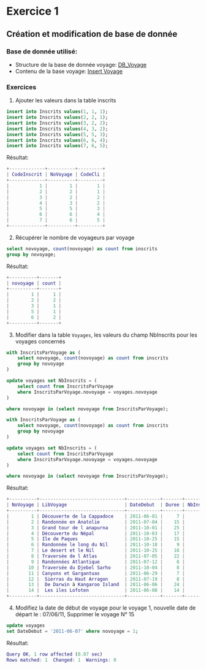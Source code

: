 # Exercice 1
## Création et modification de base de donnée

### Base de donnée utilisé:
- Structure de la base de donnée voyage: [DB_Voyage](../DB/db_voyage.sql)
- Contenu de la base voyage: [Insert Voyage](../DB/insert_db_voyage.sql)



### Exercices

1) Ajouter les valeurs dans la table inscrits
```sql
insert into Inscrits values(1, 1, 1);
insert into Inscrits values(2, 2, 1);
insert into Inscrits values(3, 2, 2);
insert into Inscrits values(4, 3, 2);
insert into Inscrits values(5, 5, 3);
insert into Inscrits values(6, 6, 4);
insert into Inscrits values(7, 6, 5);
```

Résultat:
```m
+-------------+----------+---------+
| CodeInscrit | NoVoyage | CodeCli |
+-------------+----------+---------+
|           1 |        1 |       1 |
|           2 |        2 |       1 |
|           3 |        2 |       2 |
|           4 |        3 |       2 |
|           5 |        5 |       3 |
|           6 |        6 |       4 |
|           7 |        6 |       5 |
+-------------+----------+---------+
```

2) Récupérer le nombre de voyageurs par voyage
```sql
select novoyage, count(novoyage) as count from inscrits
group by novoyage;
```

Résultat:
```m
+----------+-------+
| novoyage | count |
+----------+-------+
|        1 |     1 |
|        2 |     2 |
|        3 |     1 |
|        5 |     1 |
|        6 |     2 |
+----------+-------+
```



3) Modifier dans la table `Voyages`, les valeurs du champ NbInscrits pour les voyages concernés
```sql
with InscritsParVoyage as (
    select novoyage, count(novoyage) as count from inscrits
    group by novoyage
)

update voyages set NbInscrits = (
    select count from InscritsParVoyage
    where InscritsParVoyage.novoyage = voyages.novoyage
)

where novoyage in (select novoyage from InscritsParVoyage);
```

```sql
with InscritsParVoyage as (
    select novoyage, count(novoyage) as count from inscrits
    group by novoyage
)

update voyages set NbInscrits = (
    select count from InscritsParVoyage
    where InscritsParVoyage.novoyage = voyages.novoyage
)

where novoyage in (select novoyage from InscritsParVoyage);
```

Résultat:
```m
+----------+-------------------------------+------------+-------+------------+---------------+
| NoVoyage | LibVoyage                     | DateDebut  | Duree | NbInscrits | NoDestination |
+----------+-------------------------------+------------+-------+------------+---------------+
|        1 | Découverte de la Cappadoce    | 2011-06-01 |     7 |          1 |             1 |
|        2 | Randonnée en Anatolie         | 2011-07-04 |    15 |          2 |             1 |
|        3 | Grand tour de l anapurna      | 2011-10-01 |    25 |          1 |             8 |
|        4 | Découverte du Népal           | 2011-10-03 |    17 |          0 |             8 |
|        5 | Ile de Paques                 | 2011-10-25 |    15 |          1 |             9 |
|        6 | Randonnée le long du Nil      | 2011-10-18 |     9 |          2 |            10 |
|        7 | Le desert et le Nil           | 2011-10-25 |    16 |          0 |            10 |
|        8 | Traversée de l Atlas          | 2011-07-05 |    22 |          0 |            11 |
|        9 | Randonnées Atlantique         | 2011-07-12 |     8 |          0 |            11 |
|       10 | Traversée du Djebel Sarho     | 2011-10-04 |     8 |          0 |            11 |
|       11 | Canyons et Gargantuas         | 2011-06-29 |     7 |          0 |             7 |
|       12 |  Sierras du Haut Arragon      | 2011-07-19 |     8 |          0 |             7 |
|       13 |  De Darwin à Kangaroo Island  | 2011-06-06 |    24 |          0 |             4 |
|       14 |  Les iles Lofoten             | 2011-06-08 |    14 |          0 |             5 |
+----------+-------------------------------+------------+-------+------------+---------------+
```


4) Modifiez la date de début de voyage pour le voyage 1, nouvelle date de départ le : 07/06/11, Supprimer le voyage N° 15
```sql
update voyages
set DateDebut = '2011-06-07' where novoyage = 1;
```

Résultat:
```m
Query OK, 1 row affected (0.07 sec)
Rows matched: 1  Changed: 1  Warnings: 0
```